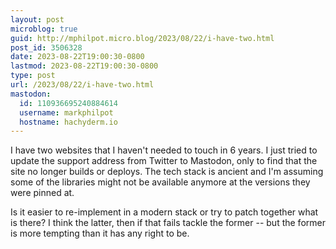 ```yaml
---
layout: post
microblog: true
guid: http://mphilpot.micro.blog/2023/08/22/i-have-two.html
post_id: 3506328
date: 2023-08-22T19:00:30-0800
lastmod: 2023-08-22T19:00:30-0800
type: post
url: /2023/08/22/i-have-two.html
mastodon:
  id: 110936695240884614
  username: markphilpot
  hostname: hachyderm.io
---
```

I have two websites that I haven't needed to touch in 6 years. I just tried to update the support address from Twitter to Mastodon, only to find that the site no longer builds or deploys. The tech stack is ancient and I'm assuming some of the libraries might not be available anymore at the versions they were pinned at.

Is it easier to re-implement in a modern stack or try to patch together what is there? I think the latter, then if that fails tackle the former -- but the former is more tempting than it has any right to be. 

